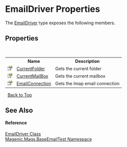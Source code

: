 # EmailDriver Properties
 

The <a href="MAQS_5/Email_AUTOGENERATED/EmailDriver_Class">EmailDriver</a> type exposes the following members.


## Properties
&nbsp;<table><tr><th></th><th>Name</th><th>Description</th></tr><tr><td>![Public property](media/pubproperty.gif "Public property")</td><td><a href="MAQS_5/Email_AUTOGENERATED/EmailDriver-CurrentFolder_Property">CurrentFolder</a></td><td>
Gets the current folder</td></tr><tr><td>![Public property](media/pubproperty.gif "Public property")</td><td><a href="MAQS_5/Email_AUTOGENERATED/EmailDriver-CurrentMailBox_Property">CurrentMailBox</a></td><td>
Gets the current mailbox</td></tr><tr><td>![Public property](media/pubproperty.gif "Public property")</td><td><a href="MAQS_5/Email_AUTOGENERATED/EmailDriver-EmailConnection_Property">EmailConnection</a></td><td>
Gets the Imap email connection</td></tr></table>&nbsp;
<a href="#emaildriver-properties">Back to Top</a>

## See Also


#### Reference
<a href="MAQS_5/Email_AUTOGENERATED/EmailDriver_Class">EmailDriver Class</a><br /><a href="MAQS_5/Email_AUTOGENERATED/Magenic-Maqs-BaseEmailTest_Namespace">Magenic.Maqs.BaseEmailTest Namespace</a><br />
